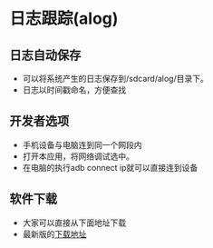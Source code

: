 日志跟踪(alog)
==============

日志自动保存
-----------

* 可以将系统产生的日志保存到/sdcard/alog/目录下。
* 日志以时间戳命名，方便查找

开发者选项
----------

* 手机设备与电脑连到同一个网段内
* 打开本应用，将网络调试选中。
* 在电脑的执行adb connect ip就可以直接连到设备

软件下载
--------

* 大家可以直接从下面地址下载
* 最新版的[下载地址][mel]

[mel]:http://pan.baidu.com/share/link?shareid=878337631&uk=1678158070
